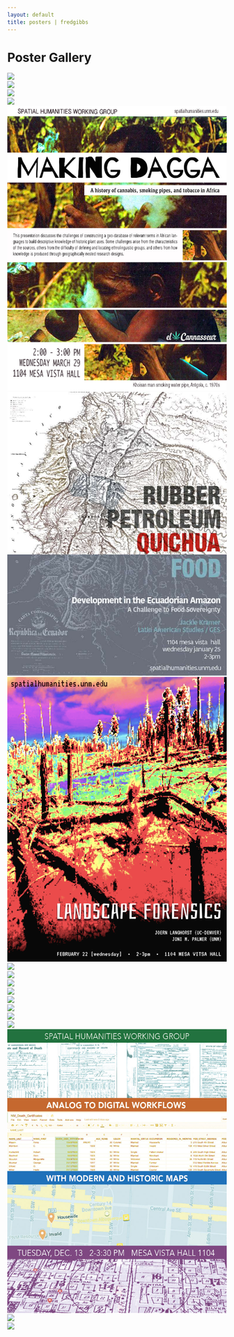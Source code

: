 ```yaml
---
layout: default
title: posters | fredgibbs
---
```


# Poster Gallery

<div class="poster-row">
<img class="poster vertical" src="american-history-gray-sm.jpg"/>
</div>


<div class="poster-row">
<img class="poster vertical" src="CSW-media-democracy-sm.jpg"/>
</div>


<div class="poster-row">
<img class="poster vertical" src="guy-mcclellan-poster.jpg"/>
</div>


<div class="poster-row">
<img class="poster horizontal" src="germs-2016-sm.jpg"/>
</div>

<div class="poster-row">
<img class="poster vertical" src="duvall-poster-sm.jpg"/>
</div>

<div class="poster-row">
<img class="poster vertical" src="jackie-kramer-poster.jpg"/>
</div>

<div class="poster-row">
<img class="poster vertical" src="palmer-poster.png"/>
</div>


<div class="poster-row">
<img class="poster vertical" src="cameron-blevins-poster.jpg"/>
</div>


<div class="poster-row">
<img class="poster vertical" src="victor-oneschuck-poster.jpg"/>
</div>

<div class="poster-row">
<img class="poster vertical" src="samuel-truett-poster.jpg"/>
</div>


<div class="poster-row">
<img class="poster vertical" src="historiography.jpg"/>
</div>

<div class="poster-row">
<img class="poster horizontal" src="digital-methods-2014-flyer.jpg"/>
</div>

<div class="poster-row">
<img class="poster horizontal" src="reproduction-poster-2016.jpg"/>
</div>


<div class="poster-row">
<img class="poster vertical" src="mellon2-sm.jpg"/>
</div>


<div class="poster-row">
<img class="poster vertical" src="clio5.jpg"/>
</div>

<div class="poster-row">
<img class="poster vertical" src="analog-to-digital-workshop.jpg"/>
</div>


<div class="poster-row">
<img class="poster vertical" src="food-diet-health-2014-flyer.jpg"/>
</div>


<div class="poster-row">
<img class="poster vertical" src="med-sci-med-sm.jpg"/>
</div>
